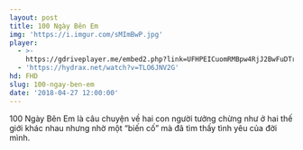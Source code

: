 ```yaml
---
layout: post
title: 100 Ngày Bên Em
img: 'https://i.imgur.com/sMImBwP.jpg'
player:
  - >-
    https://gdriveplayer.me/embed2.php?link=UFHPEICuomRMBpw4RjJ2BwFuDTr%252BZz2QaQjieQeHLjgLYhgIGeQluFlwHqMZ5MCS0ogMUCs3b0Jqy8NO%252Febx6TqZ%252B47VxXV0hVbgt%252FgKsXVnYl%252B8h%252FsIYO2PUbeeIIcSM1E1Cz8jGp9L5FICwx2Z4zqAHBIpBRgVf%252BMzmRSEAK%252FRz8l9sjqkkGWPCyTuKj91V3FxDngcxFrq6NpMSNGMYW
  - 'https://hydrax.net/watch?v=TLO6JNV2G'
hd: FHD
slug: 100-ngay-ben-em
date: '2018-04-27 12:00:00'
---
```


100 Ngày Bên Em là câu chuyện về hai con người tưởng chừng như ở hai thế giới khác nhau nhưng nhờ một “biến cố” mà đã tìm thấy tình yêu của đời mình.
